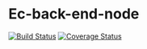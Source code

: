 # Ec-back-end-node

[![Build Status](https://travis-ci.org/ac-ec-website/ec-back-end-node.svg?branch=master)](https://travis-ci.org/ac-ec-website/ec-back-end-node)
[![Coverage Status](https://coveralls.io/repos/github/ac-ec-website/ec-back-end-node/badge.svg)](https://coveralls.io/github/ac-ec-website/ec-back-end-node)
